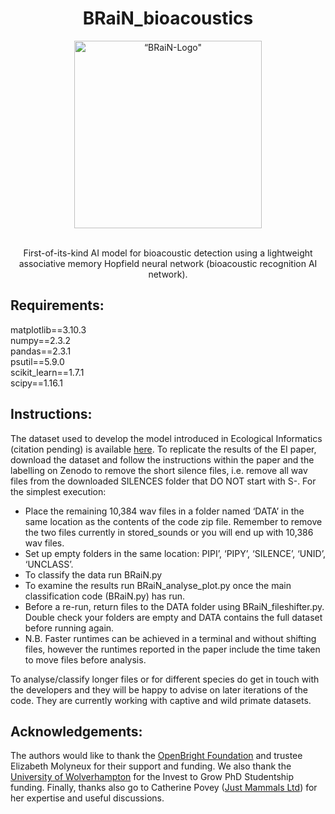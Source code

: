 <div align="center">
  <h1>BRaiN_bioacoustics</h1>
       <img src="https://github.com/GasLom/BRaiN_bioacoustics/blob/main/BRaiN.png?raw=true" width="300" alt=“BRaiN-Logo" />
    </a>
</div>
<br>
<div align="center">

First-of-its-kind AI model for bioacoustic detection using a lightweight associative memory Hopfield neural network (bioacoustic recognition AI network).

</div>

## Requirements:

matplotlib==3.10.3  
numpy==2.3.2  
pandas==2.3.1  
psutil==5.9.0  
scikit_learn==1.7.1  
scipy==1.16.1  


## Instructions:

The dataset used to develop the model introduced in Ecological Informatics (citation pending) is available [here](https://zenodo.org/records/3247097). To replicate the results of the EI paper, download the dataset and follow the instructions within the paper and the labelling on Zenodo to remove the short silence files, i.e. remove all wav files from the downloaded SILENCES folder that DO NOT start with S-. For the simplest execution:

* Place the remaining 10,384 wav files in a folder named ‘DATA’ in the same location as the contents of the code zip file. Remember to remove the two files currently in stored_sounds or you will end up with 10,386 wav files.
* Set up empty folders in the same location: PIPI’, ‘PIPY’, ‘SILENCE’, ‘UNID’, ‘UNCLASS’.
* To classify the data run BRaiN.py
* To examine the results run BRaiN_analyse_plot.py once the main classification code (BRaiN.py) has run.
* Before a re-run, return files to the DATA folder using BRaiN_fileshifter.py. Double check your folders are empty and DATA contains the full dataset before running again.
* N.B. Faster runtimes can be achieved in a terminal and without shifting files, however the runtimes reported in the paper include the time taken to move files before analysis.

To analyse/classify longer files or for different species do get in touch with the developers and they will be happy to advise on later iterations of the code. They are currently working with captive and wild primate datasets.  

## Acknowledgements:

The authors would like to thank the [OpenBright Foundation](https://openbright.org.uk/) and trustee Elizabeth Molyneux for their support and funding. We also thank the [University of Wolverhampton](https://www.wlv.ac.uk/) for the Invest to Grow PhD Studentship funding. Finally, thanks also go to Catherine Povey ([Just Mammals Ltd](https://www.justmammals.co.uk/)) for her expertise and useful discussions.  

